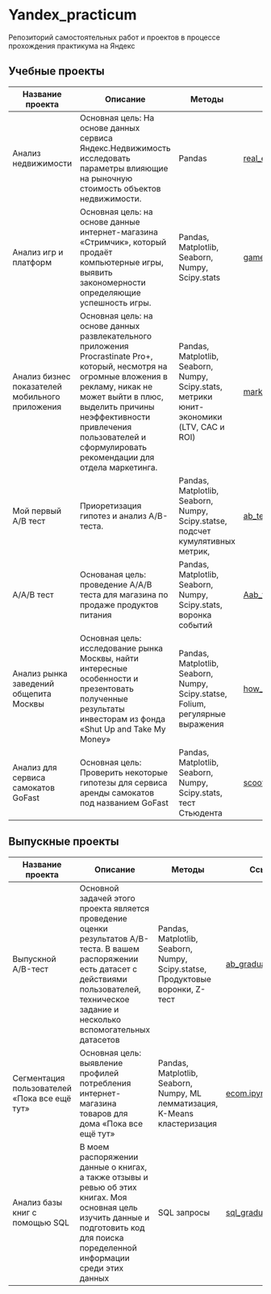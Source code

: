 # Yandex_practicum
Репозиторий самостоятельных работ и проектов в процессе прохождения практикума на Яндекс

## Учебные проекты

| Название проекта | Описание | Методы | Ссылка |
| ---------------- | -------- | ------ | ------ |
| Анализ недвижимости | Основная цель: На основе данных сервиса Яндекс.Недвижимость исследовать параметры влияющие на рыночную стоимость объектов недвижимости. | Pandas | [real_estate_analysis.ipynb](https://github.com/trutneva-k/Yandex_practicum/blob/real_estate_analysis/real_estate_analysis.ipynb) |
| Анализ игр и платформ | Основная цель: на основе данные интернет-магазина «Стримчик», который продаёт компьютерные игры, выявить закономерности определяющие успешность игры. | Pandas, Мatplotlib, Seaborn, Numpy, Scipy.stats | [game_platform_analysis.ipynb](https://github.com/trutneva-k/Yandex_practicum/blob/made_up_1_game_platform_analysis/made_up_1_game_platform_analysis.ipynb) |
| Анализ бизнес показателей мобильного приложения | Основная цель: на основе данных развлекательного приложения Procrastinate Pro+, который, несмотря на огромные вложения в рекламу, никак не может выйти в плюс, выделить причины неэффективности привлечения пользователей и сформулировать рекомендации для отдела маркетинга. | Pandas, Мatplotlib, Seaborn, Numpy, Scipy.stats, метрики юнит-экономики (LTV, CAC и ROI) | [marketing_social_media_analysis.ipynb](https://github.com/trutneva-k/Yandex_practicum/blob/marketing_social_media_analysis/marketing_social_media_analysis.ipynb) |
| Мой первый A/B тест | Приоретизация гипотез и анализ A/B-теста. | Pandas, Мatplotlib, Seaborn, Numpy, Scipy.statsе, подсчет кумулятивных метрик, | [ab_test_and_commulitive_measure.ipynb](https://github.com/trutneva-k/Yandex_practicum/blob/ab_test_and_commulitive_measure/ab_test_and_commulitive_measure.ipynb)|
| A/A/B тест |Основаная цель: проведение A/A/B теста для магазина по продаже продуктов питания | Pandas, Мatplotlib, Seaborn, Numpy, Scipy.stats, воронка событий | [Aab_test.ipynb](https://github.com/trutneva-k/Yandex_practicum/blob/made_up_2_Aab_test/made_up_2_Aab_test.ipynb) |
| Анализ рынка заведений общепита Москвы | Основная цель: исследование рынка Москвы, найти интересные особенности и презентовать полученные результаты инвесторам из фонда «Shut Up and Take My Money» | Pandas, Мatplotlib, Seaborn, Numpy, Scipy.statsе, Folium, регулярные выражения | [how_to_tell_the_story.ipynb](https://github.com/trutneva-k/Yandex_practicum/blob/how_to_tell_the_story/how_to_tell_the_story.ipynb) |
| Анализ для сервиса самокатов GoFast | Основная цель: Проверить некоторые гипотезы для сервиса аренды самокатов под названием GoFast | Pandas, Мatplotlib, Seaborn, Numpy, Scipy.stats, тест Стьюдента | [scooter_rent_analysis.ipynb](https://github.com/trutneva-k/Yandex_practicum/blob/scooter_rent_analysis/scooter_rent_analysis.ipynb)|

## Выпускные проекты

| Название проекта | Описание | Методы | Ссылка |
| ---------------- | -------- | ------ | ------ |
| Выпускной A/B-тест| Основной задачей этого проекта является проведение оценки результатов A/B-теста. В вашем распоряжении есть датасет с действиями пользователей, техническое задание и несколько вспомогательных датасетов | Pandas, Мatplotlib, Seaborn, Numpy, Scipy.statsе, Продуктовые воронки, Z-тест| [ab_graduation.ipynb](https://github.com/trutneva-k/Yandex_practicum/blob/graduate_projects/ab_graduation.ipynb)|
| Сегментация пользователей «Пока все ещё тут» | Основная цель: выявление профилей потребления интернет-магазина товаров для дома «Пока все ещё тут» | Pandas, Мatplotlib, Seaborn, Numpy, ML лемматизация, K-Means кластеризация  | [ecom.ipynb](https://github.com/trutneva-k/Yandex_practicum/blob/graduate_projects/ecom.ipynb) |
| Анализ базы книг с помощью SQL | В моем распоряжении данные о книгах, а также отзывы и ревью об этих книгах. Моя основная цель изучить данные и подготовить код для поиска поределенной информации среди этих данных | SQL запросы | [sql_graduation.ipynb](https://github.com/trutneva-k/Yandex_practicum/blob/graduate_projects/sql_graduation.ipynb) |




